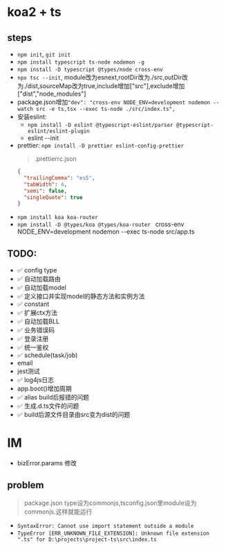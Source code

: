# koa2 + ts

## steps
- `npm init`, `git init`
- `npm install typescript ts-node nodemon -g`
- `npm install -D typescript @types/node cross-env`
- `npx tsc --init`, module改为esnext,rootDir改为./src,outDir改为./dist,sourceMap改为true,include增加["src"],exclude增加["dist","node_modules"]
- package.json增加`"dev": "cross-env NODE_ENV=development nodemon --watch src -e ts,tsx --exec ts-node ./src/index.ts",`
- 安装eslint: 
  - `npm install -D eslint @typescript-eslint/parser @typescript-eslint/eslint-plugin`
  - eslint --init
- prettier: `npm install -D prettier eslint-config-prettier`
  > .prettierrc.json
  ```json
  {
    "trailingComma": "es5",
    "tabWidth": 4,
    "semi": false,
    "singleQuote": true
  }
  ```
- `npm install koa koa-router`
- `npm install -D @types/koa @types/koa-router `
cross-env NODE_ENV=development nodemon --exec ts-node src/app.ts



## TODO:
- ✅ config type
- ✅ 自动加载路由
- ✅ 自动加载model
- ✅ 定义接口并实现model的静态方法和实例方法
- ✅ constant
- ✅ 扩展ctx方法
- ✅ 自动加载BLL
- ✅ 业务错误码
- ✅ 登录注册
- ✅ 统一鉴权
- ✅ schedule(task/job)
- email
- jest测试
- ✅ log4js日志
- app.boot()增加周期
- ✅ alias build后报错的问题
- ✅ 生成.d.ts文件的问题
- ✅ build后源文件目录由src变为dist的问题

# IM
- bizError.params 修改

## problem
> package.json type设为commonjs,tsconfig.json里module设为commonjs.这样就能运行
- `SyntaxError: Cannot use import statement outside a module`
- `TypeError [ERR_UNKNOWN_FILE_EXTENSION]: Unknown file extension ".ts" for D:\projects\project-ts\src\index.ts`